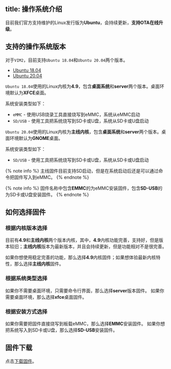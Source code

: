 title: 操作系统介绍
---

目前我们官方支持维护的Linux发行版为**Ubuntu**，会持续更新，**支持OTA在线升级**。

## 支持的操作系统版本

对于`VIM2`，目前支持`Ubuntu 18.04`和`Ubuntu 20.04`两个版本。

<ul class="nav nav-tabs" id="myTab" role="tablist">
  <li class="nav-item" role="presentation">
    <a class="nav-link active" id="18.04-tab" data-toggle="tab" href="#18.04" role="tab" aria-controls="18.04" aria-selected="true">Ubuntu 18.04</a>
  </li>
  <li class="nav-item" role="presentation">
    <a class="nav-link" id="20.04-tab" data-toggle="tab" href="#20.04" role="tab" aria-controls="20.04" aria-selected="false">Ubuntu 20.04</a>
  </li>
</ul>
<div class="tab-content" id="myTabContent">
<div class="tab-pane fade show active" id="18.04" role="tabpanel" aria-labelledby="18.04-tab">

`Ubuntu 18.04`使用的Linux内核为**4.9**，包含**桌面系统**和**server**两个版本。桌面环境默认为**XFCE**桌面。

系统安装类型如下：

* `eMMC` - 使用USB烧录工具直接烧写到eMMC，系统从eMMC启动
* `SD/USB` - 使用工具把系统烧写到SD卡或U盘，系统从SD卡或U盘启动

</div>
<div class="tab-pane fade" id="20.04" role="tabpanel" aria-labelledby="20.04-tab">

`Ubuntu 20.04`使用的Linux内核为**主线内核**，包含**桌面系统**和**server**两个版本。桌面环境默认为**GNOME**桌面。

系统安装类型如下：

* `SD/USB` - 使用工具把系统烧写到SD卡或U盘，系统从SD卡或U盘启动

{% note info %}
主线固件目前支持SD启动，但是在系统启动后还是可以通过命令把固件写入到eMMC。
{% endnote %}

</div>
</div>

{% note info %}
固件名称中包含**EMMC**的为eMMC安装固件，包含**SD-USB**的为SD卡或U盘安装固件。
{% endnote %}

## 如何选择固件

### 根据内核版本选择

目前有**4.9**和**主线内核**两个版本内核，其中，**4.9**内核功能完善，支持好，但是版本较旧；**主线内核**版本为最新版本，并且会持续更新，但是功能相对不是很完善。

如果你想使用稳定完善的功能，那么选择**4.9**内核固件；如果想体验最新内核特性，那么选择**主线内核**固件。

### 根据系统类型选择

如果你不需要桌面环境，只需要命令行界面，那么选择**server**版本固件。
如果你需要桌面环境，那么选择**xfce**桌面固件。

### 根据安装方式选择

如果你需要把固件直接烧写到板载eMMC，那么选择**EMMC**安装固件。
如果你想把系统写入到SD卡或U盘，那么选择**SD-USB**安装固件。

## 固件下载


点击[下载固件](/linux/zh-cn/firmware/Vim2UbuntuFirmware.html)。
